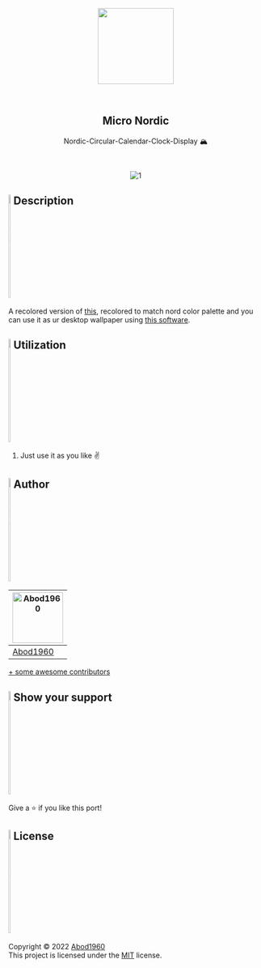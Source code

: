 <p align="center">
    <img src="https://i.imgur.com/xDQfTqK.png" width = 150rem/>
</p>
<br>
<h2 align="center"> <b>Micro Nordic</b> </h2>
<p align="center">Nordic-Circular-Calendar-Clock-Display 🏔</p>
<br>
<div align="center">
  
![1](https://i.imgur.com/1U1gDAj.png)

</div>

<h2 style="display: flex; flex-direction: row; justify-content: start;"> <img width="2%" alt="Abod1960" src="https://i.imgur.com/9dexckH.png"> Description</h2>
A recolored version of <a href=https://codepen.io/mattjuggins/pen/WGRRYx>this</a>, recolored to match nord color palette and you can use it as ur desktop wallpaper using <a href=https://rocksdanister.github.io/lively>this software<a/>.
 
<h2 style="display: flex; flex-direction: row; justify-content: start;"> <img width="2%" alt="Abod1960" src="https://i.imgur.com/TzoPeWE.png"> Utilization</h2>

1. Just use it as you like ✌
<h2 style="display: flex; flex-direction: row; justify-content: start;"> <img width="2%" alt="Abod1960" src="https://i.imgur.com/89PM7QC.png"> Author</h2>

<a href="https://github.com/Abod1960" alt=""><img width="100" alt="Abod1960" src="https://avatars.githubusercontent.com/u/79435005?v=4"></a> |
--- |
<a alt="Abod1960" href="https://github.com/Abod1960">Abod1960</a> |


[+ some awesome contributors](https://github.com/Micro-Nordic/Nord-Circular-Calendar-Clock-Display/graphs/contributors)
  
<h2 style="display: flex; flex-direction: row; justify-content: start;"> <img width="2%" alt="Abod1960" src="https://i.imgur.com/zaTDMta.png"> Show your support</h2>

Give a ⭐️ if you like this port!
  
<h2 style="display: flex; flex-direction: row; justify-content: start;"> <img width="2%" alt="Abod1960" src="https://i.imgur.com/oUWxDRu.png"> License</h2>

Copyright © 2022 [Abod1960](https://github.com/Abod1960)<br>
This project is licensed under the [MIT](https://github.com/Micro-Nordic/Nord-Circular-Calendar-Clock-Display/blob/main/LICENSE) license.
